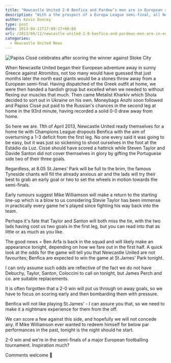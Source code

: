 ```yaml
---
title: "Newcastle United 2-0 Benfica and Pardew’s men are in European semi-finals"
description: "With a the prospect of a Europa League semi-final, all Newcastle United need to do is secure a 2-0 victory over Benfica at St. James' Park. Easy, right?!"
author: Kevin Doocey
type: post
date: 2013-04-11T17:09:17+00:00
url: /2013/04/11/newcastle-united-2-0-benfica-and-pardews-men-are-in-european-semi-finals/
categories:
  - Newcastle United News
---
```


![Papiss Cissé celebrates after scoring the winner against Stoke City](https://www.tynetime.com/wp-content/uploads/2013/04/Papiss-Cisse-Stoke.jpg "Cissé - How suiting would it be if he popped up with a last gasp decider")

When Newcastle United began their European adventure away in sunny Greece against Atromitos, not too many would have guessed that just months later the north east giants would be a stones throw away from a European semi-final. Having dispatched of the Greek outfit at home, we were then handed a hardish group but excelled when we needed to without flexing our muscles that much. Then came Metalist Kharkiv which Shola decided to sort out in Ukraine on his own. Moneybags Anzhi soon followed and Papiss Cissé put paid to the Russian's chances in the second leg at home in the 93rd minute, having recorded a solid 0-0 draw away from home.

So here we are. 11th of April 2013, Newcastle United ready themselves for a home tie with Champions League dropouts Benfica with the aim of overturning a 1-3 deficit from the first leg. No one every said it was going to be easy, but it was just so sickening to shoot ourselves in the foot at the Estádio da Luz. Cissé should have scored a hattrick while Steven Taylor and Davide Santon did not cover themselves in glory by gifting the Portuguese side two of their three goals.

Regardless, at 8.05 St.James' Park will be full to the brim, the famous Tyneside chants will fill the already anxious air and the lads will try their best to grab an early goal or two to set the wheels in motion towards the semi-finals.

Early rumours suggest Mike Williamson will make a return to the starting line-up which is a blow to us considering Stevie Taylor has been immense in practically every game he's played since fighting his way back into the team.

Perhaps it's fate that Taylor and Santon will both miss the tie, with the two lads having cost us two goals in the first leg, but you can read into that as little or as much as you like.

The good news = Ben Arfa is back in the squad and will likely make an appearance tonight, depending on how we fare out in the first half. A quick look at the odds for the game will tell you that Newcastle United are not favourites; Benfica are expected to win the game at St.James' Park tonight.

I can only assume such odds are reflective of the fact we do not have Debuchy, Taylor, Santon, Coloccini to call on tonight, but James Perch and co. are suitable replacements.

It is often forgotten that a 2-0 win will put us through on away goals, so we have to focus on scoring early and then bombarding them with pressure.

Benfica will not like playing St.James' - I can assure you that, so we need to make it a nightmare experience for them from the off.

We can score a few against this side, and hopefully we will not concede any. If Mike Williamson ever wanted to redeem himself for below par performances in the past, tonight is the night should he start.

2-0 win and we're in the semi-finals of a major European footballing tournament. Inspiration much?

Comments welcome 🙂
